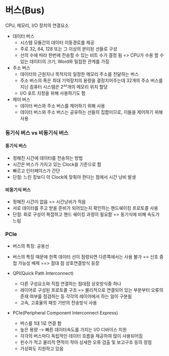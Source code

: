# 버스(Bus)

CPU, 메모리, I/O 장치의 연결요소

- 데이터 버스
  - 시스템 모듈간의 데이터 이동경로를 제공
  - 주로 32, 64, 128 또는 그 이상의 분리된 선들로 구성
  - 선의 수에 따라 한번에 전송할 수 있는 비트 수가 결정 됨 => CPU가 수용 할 수 있는 데이터의 크기, Word와 밀접한 관계를 가짐
- 주소 버스
  - 데이터의 근원지나 목적지의 일정한 메모리 주소를 전달하는 버스
  - 주소 버스의 폭은 최대 기억장치의 용량을 결정지어주는데 32개의 주소 버스를 지닌 컴퓨터 시스템은 2³²개의 메모리 위치 할당
  - I/O 포트 지정을 위해 사용하기도 함
- 제어 버스
  - 데이터 버스와 주소 버스를 제어하기 위해 사용
  - 데이터 버스와 주소 버스는 공유하는 선들의 집합이므로, 이들을 제어하기 위해 사용

### 동기식 버스 vs 비동기식 버스

#### 동기식 버스

- 정해진 시간에 데이터를 전송하는 방법
- 시간은 버스가 가지고 있는 Clock을 기준으로 함
- 빠르고 인터페이스가 간단
- 단점: 느린 장보디 이 Clock에 맞춰야 한다는 점에서 시간 낭비 발생

#### 비동기식 버스

- 정해진 시간이 없음 => 시간낭비가 적음
- 서로 데이터를 주고 받을 준비가 되어있는지 확인하는 핸드쉐이킹 프로토콜 사용
- 단점: 회로 구성이 복잡하고 핸드 쉐이킹 과정이 필요함 => 동기식에 비해 속도가 느림



### PCIe

- 버스의 특징: 공용선

- 버스의 특징 때문에 한쪽 데이터 선이 점령되면 다른쪽에서는 사용 불가 => 신호 중첩 가능성 배제 ==> 점대 점 상호연결방식 등장
- QPI(Quick Path Interconnect)
  - 다른 구성요소와 직접 연결하는 점대점 상호방식중 하나
  - 레이어로 구성된 프로토콜 구조 => 물리적으로 연결되어 있는 부분부터 오류의 존재 여부를 점검하는 등 각각의 레이어에서 하는 일이 구분됨
  - 고속, 고효율의 패킷 기반의 전송방식 사용
- PCIe(Peripheral Component Interconnect Express)
  - 버스를 1대 1로 연결 함
  - 높은 용량 -> 빠른 데이터속도를 가지는 I/O 디바이스 지원
  - 각각의 버스마다 독립적인 데이터 흐름을 제공하여 많이 사용되어짐
  - 핀수가 적고 물리적 면적이 작아 상세한 오류 검출 및 보고구조 등의 장점
  - 가상화도 지원하고 있음

